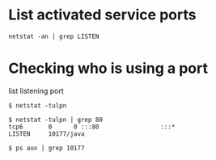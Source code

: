 # List activated service ports

```
netstat -an | grep LISTEN
```

# Checking who is using a port

list listening port

```
$ netstat -tulpn
```

```
$ netstat -tulpn | grep 80
tcp6       0      0 :::80                 :::*                   LISTEN     10177/java
```

```
$ ps aux | grep 10177
```
